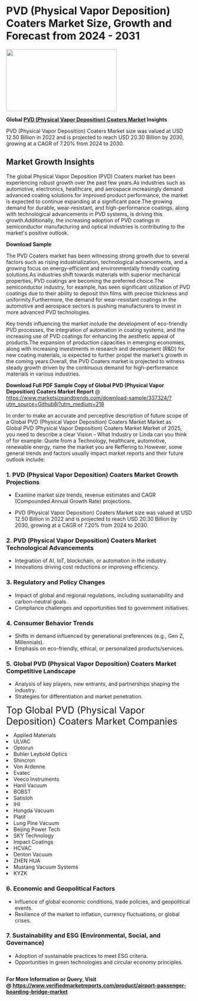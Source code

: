<H1>PVD (Physical Vapor Deposition) Coaters Market Size, Growth and Forecast from 2024 - 2031</H1><img class="aligncenter size-medium wp-image-584254" src="https://thirdeyenews.in/wp-content/uploads/2024/09/Global-Market-Research-300x168.jpeg" alt="" width="300" height="168" /><p><strong>Global&nbsp;<a href="https://www.marketsizeandtrends.com/download-sample/337324/?utm_source=Github8j?utm_medium=218">PVD (Physical Vapor Deposition) Coaters Market</a> Insights</strong></p><p>PVD (Physical Vapor Deposition) Coaters Market size was valued at USD 12.50 Billion in 2022 and is projected to reach USD 20.30 Billion by 2030, growing at a CAGR of 7.20% from 2024 to 2030.</p><p><h2>Market Growth Insights</h2> <p>The global Physical Vapor Deposition (PVD) Coaters market has been experiencing robust growth over the past few years.As industries such as automotive, electronics, healthcare, and aerospace increasingly demand advanced coating solutions for improved product performance, the market is expected to continue expanding at a significant pace.The growing demand for durable, wear-resistant, and high-performance coatings, along with technological advancements in PVD systems, is driving this growth.Additionally, the increasing adoption of PVD coatings in semiconductor manufacturing and optical industries is contributing to the market's positive outlook.</p> <p><strong>Download Sample</strong></p> <p>The PVD Coaters market has been witnessing strong growth due to several factors such as rising industrialization, technological advancements, and a growing focus on energy-efficient and environmentally friendly coating solutions.As industries shift towards materials with superior mechanical properties, PVD coatings are becoming the preferred choice.The semiconductor industry, for example, has seen significant utilization of PVD coatings due to their ability to deposit thin films with precise thickness and uniformity.Furthermore, the demand for wear-resistant coatings in the automotive and aerospace sectors is pushing manufacturers to invest in more advanced PVD technologies.</p> <p>Key trends influencing the market include the development of eco-friendly PVD processes, the integration of automation in coating systems, and the increasing use of PVD coatings for enhancing the aesthetic appeal of products.The expansion of production capacities in emerging economies, along with increasing investments in research and development (R&D) for new coating materials, is expected to further propel the market's growth in the coming years.Overall, the PVD Coaters market is projected to witness steady growth driven by the continuous demand for high-performance materials in various industries.</p> <p><span class=""><strong>Download Full PDF Sample Copy of Global PVD (Physical Vapor Deposition) Coaters Market Report</strong> @ <a href="https://www.marketsizeandtrends.com/download-sample/337324/?utm_source=Github8j?utm_medium=218" target="_blank">https://www.marketsizeandtrends.com/download-sample/337324/?utm_source=Github8j?utm_medium=218</a></span></p><p>In order to make an accurate and perceptive description of future scope of a Global&nbsp;PVD (Physical Vapor Deposition) Coaters Market Market as Global&nbsp;PVD (Physical Vapor Deposition) Coaters Market Market of 2025, you need to describe a clear Vision &ndash; What Industry or Linda can you think of for example: Quote from a Technology, healthcare, automotive, renewable energy, name the market you are Reffering to.However, some general trends and factors usually impact market reports and their future outlook include:</p><h3>1.&nbsp;<strong>PVD (Physical Vapor Deposition) Coaters Market Growth Projections</strong></h3><ul><li>Examine market size trends, revenue estimates and CAGR (Compounded Annual Growth Rate) projections.</li><li><p>PVD (Physical Vapor Deposition) Coaters Market size was valued at USD 12.50 Billion in 2022 and is projected to reach USD 20.30 Billion by 2030, growing at a CAGR of 7.20% from 2024 to 2030.</p></li></ul><h3>2.&nbsp;<strong>PVD (Physical Vapor Deposition) Coaters Market Technological Advancements</strong></h3><ul><li>Integration of AI, IoT, blockchain, or automation in the industry.</li><li>Innovations driving cost reductions or improving efficiency.</li></ul><h3>3.&nbsp;<strong>Regulatory and Policy Changes</strong></h3><ul><li>Impact of global and regional regulations, including sustainability and carbon-neutral goals.</li><li>Compliance challenges and opportunities tied to government initiatives.</li></ul><h3>4.&nbsp;<strong>Consumer Behavior Trends</strong></h3><ul><li>Shifts in demand influenced by generational preferences (e.g., Gen Z, Millennials).</li><li>Emphasis on eco-friendly, ethical, or personalized products/services.</li></ul><h3>5.&nbsp;<strong>Global PVD (Physical Vapor Deposition) Coaters Market Competitive Landscape</strong></h3><ul><li>Analysis of key players, new entrants, and partnerships shaping the industry.</li><li>Strategies for differentiation and market penetration.</li></ul><p data-pm-slice="1 1 []"><span style="color: inherit; font-family: inherit; font-size: 25px;">Top Global PVD (Physical Vapor Deposition) Coaters Market Companies</span></p><div class="" data-test-id=""><p><li>Applied Materials</li><li> ULVAC</li><li> Optorun</li><li> Buhler Leybold Optics</li><li> Shincron</li><li> Von Ardenne</li><li> Evatec</li><li> Veeco Instruments</li><li> Hanil Vacuum</li><li> BOBST</li><li> Satisloh</li><li> IHI</li><li> Hongda Vacuum</li><li> Platit</li><li> Lung Pine Vacuum</li><li> Beijing Power Tech</li><li> SKY Technology</li><li> Impact Coatings</li><li> HCVAC</li><li> Denton Vacuum</li><li> ZHEN HUA</li><li> Mustang Vacuum Systems</li><li> KYZK</li></p></div><h3>6.&nbsp;<strong>Economic and Geopolitical Factors</strong></h3><ul><li>Influence of global economic conditions, trade policies, and geopolitical events.</li><li>Resilience of the market to inflation, currency fluctuations, or global crises.</li></ul><h3>7.&nbsp;<strong>Sustainability and ESG (Environmental, Social, and Governance)</strong></h3><ul><li>Adoption of sustainable practices to meet ESG criteria.</li><li>Opportunities in green technologies and circular economy principles.</li></ul><h2><strong style="font-size: 14px;">For More Information or Query, Visit @&nbsp;</strong><a style="background-color: #ffffff; font-size: 14px;" href="https://www.marketsizeandtrends.com/report/pvd-physical-vapor-deposition-coaters-market/" target="_blank">https://www.verifiedmarketreports.com/product/airport-passenger-boarding-bridge-market</a></h2>